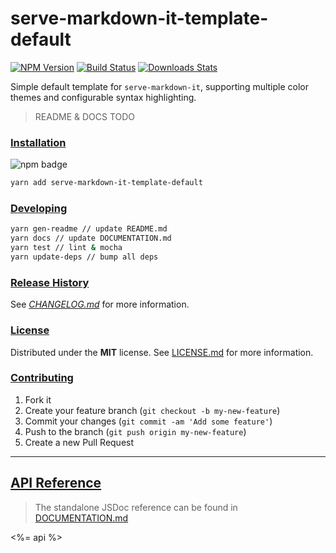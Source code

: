 # serve-markdown-it-template-default

[![NPM Version][npm-image]][npm-url]
[![Build Status][travis-image]][travis-url]
[![Downloads Stats][npm-downloads]][npm-url]

Simple default template for `serve-markdown-it`, supporting multiple color
themes and configurable syntax highlighting.

> README & DOCS TODO

### [Installation](#installation)
![npm badge](https://nodei.co/npm/serve-markdown-it.png?downloads=true&downloadRank=true&stars=true)

```bash
yarn add serve-markdown-it-template-default
```

### [Developing](#developing)

```bash
yarn gen-readme // update README.md
yarn docs // update DOCUMENTATION.md
yarn test // lint & mocha
yarn update-deps // bump all deps
```

### [Release History](#release_history)

See *[CHANGELOG.md](CHANGELOG.md)* for more information.

### [License](#license)

Distributed under the **MIT** license. See [LICENSE.md](LICENSE.md) for more information.

### [Contributing](#contributing)

1. Fork it
2. Create your feature branch (`git checkout -b my-new-feature`)
3. Commit your changes (`git commit -am 'Add some feature'`)
4. Push to the branch (`git push origin my-new-feature`)
5. Create a new Pull Request

---

## [API Reference](#api_reference)

> The standalone JSDoc reference can be found in [DOCUMENTATION.md](DOCUMENTATION.md)

<%= api %>

<!-- Markdown link & img dfn's -->
[npm-image]: https://img.shields.io/npm/v/serve-markdown-it-template-default.svg?style=flat-square
[npm-url]: https://npmjs.org/package/serve-markdown-it-template-default
[npm-downloads]: https://img.shields.io/npm/dm/serve-markdown-it-template-default.svg?style=flat-square
[travis-image]: https://img.shields.io/travis/f3rno/serve-markdown-it-template-default/master.svg?style=flat-square
[travis-url]: https://travis-ci.org/f3rno/serve-markdown-it-template-default
